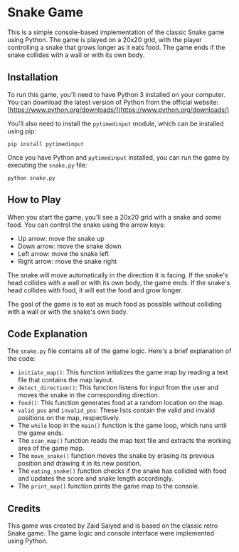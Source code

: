 # Snake Game

This is a simple console-based implementation of the classic Snake game using Python. The game is played on a 20x20 grid, with the player controlling a snake that grows longer as it eats food. The game ends if the snake collides with a wall or with its own body.

## Installation

To run this game, you'll need to have Python 3 installed on your computer. You can download the latest version of Python from the official website: [https://www.python.org/downloads/](https://www.python.org/downloads/)

You'll also need to install the `pytimedinput` module, which can be installed using pip:
```
pip install pytimedinput
```
Once you have Python and `pytimedinput` installed, you can run the game by executing the `snake.py` file:
```
python snake.py
```

## How to Play

When you start the game, you'll see a 20x20 grid with a snake and some food. You can control the snake using the arrow keys:

-   Up arrow: move the snake up
-   Down arrow: move the snake down
-   Left arrow: move the snake left
-   Right arrow: move the snake right

The snake will move automatically in the direction it is facing. If the snake's head collides with a wall or with its own body, the game ends. If the snake's head collides with food, it will eat the food and grow longer.

The goal of the game is to eat as much food as possible without colliding with a wall or with the snake's own body.

## Code Explanation

The `snake.py` file contains all of the game logic. Here's a brief explanation of the code:

-   `initiate_map()`: This function initializes the game map by reading a text file that contains the map layout.
-   `detect_direction()`: This function listens for input from the user and moves the snake in the corresponding direction.
-   `food()`: This function generates food at a random location on the map.
-   `valid_pos` and `invalid_pos`: These lists contain the valid and invalid positions on the map, respectively.
-   The `while` loop in the `main()` function is the game loop, which runs until the game ends.
-   The `scan_map()` function reads the map text file and extracts the working area of the game map.
-   The `move_snake()` function moves the snake by erasing its previous position and drawing it in its new position.
-   The `eating_snake()` function checks if the snake has collided with food and updates the score and snake length accordingly.
-   The `print_map()` function prints the game map to the console.

## Credits

This game was created by Zaid Saiyed and is based on the classic retro Snake game. The game logic and console interface were implemented using Python.
